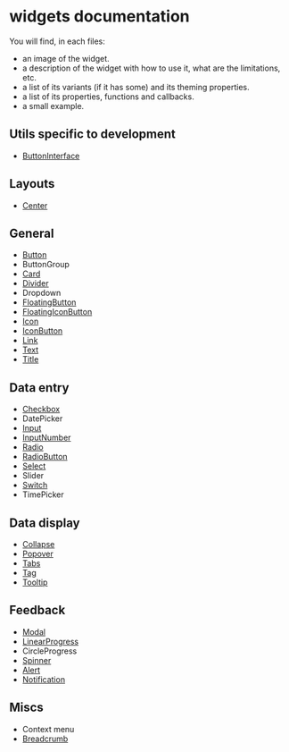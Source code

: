 # widgets documentation
You will find, in each files:
- an image of the widget.
- a description of the widget with how to use it, what are the limitations, etc.
- a list of its variants (if it has some) and its theming properties.
- a list of its properties, functions and callbacks.
- a small example.

## Utils specific to development
- [ButtonInterface](widgets/button-interface.md)

## Layouts
- [Center](widgets/center.md)

## General
- [Button](widgets/button.md)
- ButtonGroup
- [Card](widgets/card.md)
- [Divider](widgets/divider.md)
- Dropdown
- [FloatingButton](widgets/floating-button.md)
- [FloatingIconButton](widgets/floating-icon-button.md)
- [Icon](widgets/icon.md)
- [IconButton](widgets/icon-button.md)
- [Link](widgets/link.md)
- [Text](widgets/text.md)
- [Title](widgets/title.md)

## Data entry
- [Checkbox](widgets/checkbox.md)
- DatePicker
- [Input](widgets/input.md)
- [InputNumber](widgets/input-number.md)
- [Radio](widgets/radio.md)
- [RadioButton](widgets/radio-button.md)
- [Select](widgets/select.md)
- Slider
- [Switch](widgets/switch.md)
- TimePicker

## Data display
- [Collapse](widgets/collapse.md)
- [Popover](widgets/popover.md)
- [Tabs](widgets/tabs.md)
- [Tag](widgets/tag.md)
- [Tooltip](widgets/tooltip.md)

## Feedback
- [Modal](widgets/modal.md)
- [LinearProgress](widgets/linear-progress.md)
- CircleProgress
- [Spinner](widgets/spinner.md)
- [Alert](widgets/alert.md)
- [Notification](widgets/notification.md)

## Miscs
- Context menu
- [Breadcrumb](widgets/breadcrumb.md)